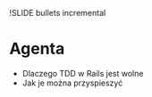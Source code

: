 !SLIDE bullets incremental
# Agenta #

* Dlaczego TDD w Rails jest wolne
* Jak je można przyspieszyć
